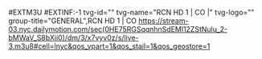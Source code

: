 #EXTM3U
#EXTINF:-1 tvg-id="" tvg-name="RCN HD 1  | CO |" tvg-logo="" group-title="GENERAL",RCN HD 1  | CO 
https://stream-03.nyc.dailymotion.com/sec(0HE75RGSqqnhnSdEMl12ZStNulu_2-bMWaV_S8bXji0)/dm/3/x7vyv0z/s/live-3.m3u8#cell=lnyc&qos_vpart=1&qos_stail=1&qos_geostore=1
